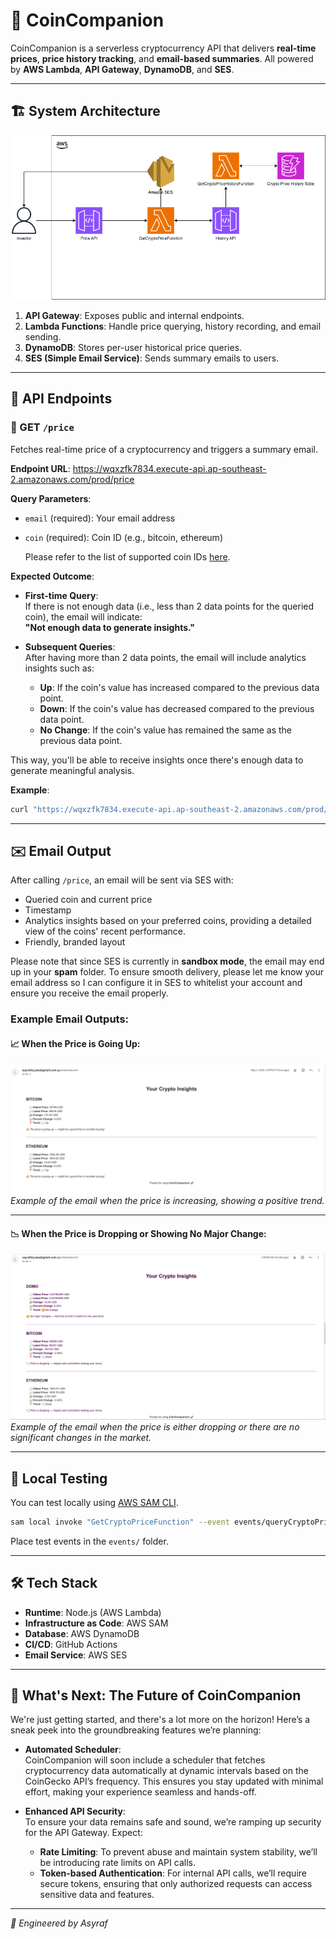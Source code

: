 # 🚀 CoinCompanion

CoinCompanion is a serverless cryptocurrency API that delivers **real-time prices**, **price history tracking**, and **email-based summaries**. All powered by **AWS Lambda**, **API Gateway**, **DynamoDB**, and **SES**.

---

## 🏗️ System Architecture

![CoinCompanion Architecture Diagram](./docs/coincompanion_architecture_diagram.png)

1. **API Gateway**: Exposes public and internal endpoints.
2. **Lambda Functions**: Handle price querying, history recording, and email sending.
3. **DynamoDB**: Stores per-user historical price queries.
4. **SES (Simple Email Service)**: Sends summary emails to users.

---

## 📡 API Endpoints

### 🔹 GET `/price`

Fetches real-time price of a cryptocurrency and triggers a summary email.

**Endpoint URL**:
https://wqxzfk7834.execute-api.ap-southeast-2.amazonaws.com/prod/price

**Query Parameters**:

- `email` (required): Your email address
- `coin` (required): Coin ID (e.g., bitcoin, ethereum)

  Please refer to the list of supported coin IDs [here](https://github.com/asyrafjamil/coincompanion/blob/main/functions/query-crypto-price/coins.json).

**Expected Outcome**:

- **First-time Query**:  
  If there is not enough data (i.e., less than 2 data points for the queried coin), the email will indicate:  
  **"Not enough data to generate insights."**

- **Subsequent Queries**:  
  After having more than 2 data points, the email will include analytics insights such as:
  - **Up**: If the coin's value has increased compared to the previous data point.
  - **Down**: If the coin's value has decreased compared to the previous data point.
  - **No Change**: If the coin's value has remained the same as the previous data point.

This way, you'll be able to receive insights once there's enough data to generate meaningful analysis.

**Example**:

```bash
curl "https://wqxzfk7834.execute-api.ap-southeast-2.amazonaws.com/prod/price?email=asyraf@example.com&coin=bitcoin"
```

---

## ✉️ Email Output

After calling `/price`, an email will be sent via SES with:

- Queried coin and current price
- Timestamp
- Analytics insights based on your preferred coins, providing a detailed view of the coins' recent performance.
- Friendly, branded layout

Please note that since SES is currently in **sandbox mode**, the email may end up in your **spam** folder. To ensure smooth delivery, please let me know your email address so I can configure it in SES to whitelist your account and ensure you receive the email properly.

### Example Email Outputs:

#### 📈 When the Price is Going Up:

![Email Output Sample](./docs/email_output_price_up.png)  
_Example of the email when the price is increasing, showing a positive trend._

---

#### 📉 When the Price is Dropping or Showing No Major Change:

![Email Output Sample](./docs/email_output.png)  
_Example of the email when the price is either dropping or there are no significant changes in the market._

---

## 🧪 Local Testing

You can test locally using [AWS SAM CLI](https://docs.aws.amazon.com/serverless-application-model/latest/developerguide/serverless-sam-cli.html).

```bash
sam local invoke "GetCryptoPriceFunction" --event events/queryCryptoPriceSample.json
```

Place test events in the `events/` folder.

---

## 🛠️ Tech Stack

- **Runtime**: Node.js (AWS Lambda)
- **Infrastructure as Code**: AWS SAM
- **Database**: AWS DynamoDB
- **CI/CD**: GitHub Actions
- **Email Service**: AWS SES

---

## 🚀 What's Next: The Future of CoinCompanion

We're just getting started, and there's a lot more on the horizon! Here’s a sneak peek into the groundbreaking features we’re planning:

- **Automated Scheduler**:  
  CoinCompanion will soon include a scheduler that fetches cryptocurrency data automatically at dynamic intervals based on the CoinGecko API’s frequency. This ensures you stay updated with minimal effort, making your experience seamless and hands-off.

- **Enhanced API Security**:  
  To ensure your data remains safe and sound, we’re ramping up security for the API Gateway. Expect:
  - **Rate Limiting**: To prevent abuse and maintain system stability, we’ll be introducing rate limits on API calls.
  - **Token-based Authentication**: For internal API calls, we’ll require secure tokens, ensuring that only authorized requests can access sensitive data and features.

---

_🧠 Engineered by Asyraf_
